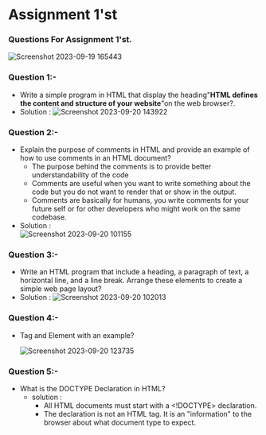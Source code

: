 # Assignment 1'st  
### Questions For Assignment 1'st.  


![Screenshot 2023-09-19 165443](https://github.com/Khush0031/pw-skills-full-stack-web-dev-assignment-solution/assets/121889921/23ee41a1-b6bf-4e74-9e4d-7258a73fc8ee)
### Question 1:-  
- Write a simple program in HTML that display the heading"**HTML defines the content and structure of your website**"on the web browser?.
- Solution :
  ![Screenshot 2023-09-20 143922](https://github.com/Khush0031/pw-skills-full-stack-web-dev-assignment-solution/assets/121889921/62155d0d-fed9-45eb-8e07-7fc58a34b086)
### Question 2:-  
- Explain the purpose of comments in HTML and provide an example of how to use comments in an HTML document?
    - The purpose behind the comments is to provide better understandability of the code
    - Comments are useful when you want to write something about the code but you do not want to render that
      or show in the output.
    - Comments are basically for humans, you write comments for your future self or for other developers who
      might work on the same codebase.
- Solution :  
  ![Screenshot 2023-09-20 101155](https://github.com/Khush0031/pw-skills-full-stack-web-dev-assignment-solution/assets/121889921/07dae2c0-6b73-44cb-a0fa-662aadf2c507) 
### Question 3:-  
- Write an HTML program that include a heading, a paragraph of text, a horizontal line, and a line break.
Arrange these elements to create a simple web page layout?
- Solution :
  ![Screenshot 2023-09-20 102013](https://github.com/Khush0031/pw-skills-full-stack-web-dev-assignment-solution/assets/121889921/db83a221-0b80-4d25-86ff-8ad43b8a4eef)
  
### Question 4:-  
- Tag and Element with an example?
  
  ![Screenshot 2023-09-20 123735](https://github.com/Khush0031/pw-skills-full-stack-web-dev-assignment-solution/assets/121889921/8f62414a-9f7d-4803-b80f-48dd38a1a482)

### Question 5:-  
- What is the DOCTYPE Declaration in HTML?
    - solution :
        - All HTML documents must start with a <!DOCTYPE> declaration.
        -  The declaration is not an HTML tag. It is an "information" to the browser about what document type to expect.

